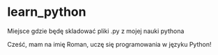 # learn_python
Miejsce gdzie będę skladować pliki .py z mojej nauki pythona

Cześć, mam na imię Roman, uczę się programowania w języku Python!

